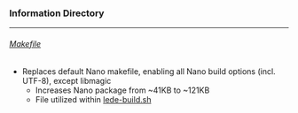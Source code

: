 ### Information Directory ###
---

###### [Makefile](Makefile) ######
  - Replaces default Nano makefile, enabling all Nano build options (incl. UTF-8), except libmagic
    - Increases Nano package from ~41KB to ~121KB
    - File utilized within [lede-build.sh](../lede-build.sh)
